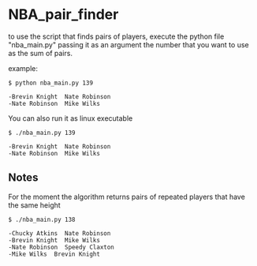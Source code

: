 # NBA_pair_finder

to use the script that finds pairs of players, execute the python file "nba_main.py" passing it as an argument the number that you want to use as the sum of pairs.

example:

```console
$ python nba_main.py 139

-Brevin Knight  Nate Robinson
-Nate Robinson  Mike Wilks
```

You can also run it as linux executable

```console
$ ./nba_main.py 139

-Brevin Knight  Nate Robinson
-Nate Robinson  Mike Wilks
```

## Notes
For the moment the algorithm returns pairs of repeated players that have the same height

```console
$ ./nba_main.py 138

-Chucky Atkins  Nate Robinson
-Brevin Knight  Mike Wilks
-Nate Robinson  Speedy Claxton
-Mike Wilks  Brevin Knight
```
